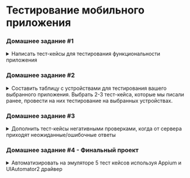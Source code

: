 # Тестирование мобильного приложения

### Домашнее задание #1

<details>
  <summary>Написать тест-кейсы для тестирования функциональности приложения</summary>

---

Приложение: _Stepik_

| No | Приоритет | Название | Предусловия | Шаги | Ожидаемый результат | Комментарий |
| :--: | :--: | :--- | :--- | :--- | :--- | :--- |
| 1 | высокий | Регистрация по email | -- | 1. Нажать ссылку "Регистрация" внизу экрана.<br>2. Заполнить открывшуюся форму валидными данными ("Вилланель", "testmail@mail.com", "testpass"). <br>3. Нажать "Регистрация" | Открывается главная страница, появляется приветственное попап-сообщение для настройки уведомления-напоминания.<br>На указанный email приходит сообщение с ссылкой для подтверждения регистрации. |  |
| 2 | высокий | Поиск курса из строки поиска в разделе "Каталог" | -- | 1. Перейти в "Каталог" тапом по иконке на нижней панели.<br>2. Ввести в строку поиска запрос "тестирование" | 1. Открывается раздел "Каталог". <br>2. Выводятся карточки курсов, содержащих в названии слово искомое слово и его производные ("тестировании", "тестирования")  |  |
| 3 | высокий | Фильтрация результатов поиска | -- | 1. Тапнуть по иконке фильтр.<br>2. Переключить тумблеры фильтров "Только с сертификатом", "Только бесплатные" в активное состояние.<br>3. "Посмотреть результат". | Остаются только карточки курсов с обозначением "Сертификат" и указанием "Бесплатно" вместо цены |  |
| 4 | высокий | Просмотр страницы курса | Выбран курс в разделе  поиска либо из предложенных на главной (например "Тестирование ПО: Postman для тестирования API") | 1. Тапнуть по карточке курса. <br>2. Последовательно перейти по вкладкам на страннице курса. | 1. Открывается страница курса. <br>2. На каждой вкладке отображается соответствующая информация (либо сообщение, что в данный момент записи отсутствуют); на вкладке "Модули" выводится перечень модулей с уроками, не доступные для взаимодействия. |  |
| 5 | высокий | Загрузка материалов урока (Wi-Fi) | 1. Найти желаемый курс.<br>2. Открыть страницу курса. <br>3. Нажать "Поступить на курс". | На вкладке "Модули" тапнуть по иконке загрузки (облачко со стрелкой) у урока | Во время загрузки иконка меняется на значок загрузки, по окончании - на галочку. <br>При отключении интернета материалы загруженного урока отображаются. |  |
| 6 | средний | Отключение интернета в процессе загрузки материалов урока | 1. Найти желаемый курс.<br>2. Открыть страницу курса. <br>3. Нажать "Поступить на курс". | 1. На вкладке "Модули" тапнуть по иконке загрузки (облачко со стрелкой) у незагруженного урока. <br>2. Перейти в режим "полета" до окончания загрузки. | Иконка меняется на значок загрузки, на панели уведомлений появляется запись о файлах в очереди и необходимости включения Wi-Fi. При повторном включении Wi-Fi загрузка продолжается. |  |
| 7 | высокий | Загрузка материалов урока (мобильный интернет, настройки по умолчанию) | 1. Найти желаемый курс.<br>2. Открыть страницу курса. <br>3. Нажать "Поступить на курс". | На вкладке "Модули" тапнуть по иконке загрузки (облачко со стрелкой) у урока | Всплывает сообщение о том, что загрузка через мобильный интернет не доступна с ссылкой в "Настройки" | (в настройках по умолчанию установлено "Загружать только по Wi-Fi") |
| 8 | средний | Загрузка материалов урока (авирежим) | 1. Найти желаемый курс.<br>2. Открыть страницу курса. <br>3. Нажать "Поступить на курс".<br>4. Включить режим "полета" | На вкладке "Модули" тапнуть по иконке загрузки (облачко со стрелкой) у урока | Всплывает сообщение об отсутствии интернета | Всплывает сообщение о том, что загрузка через мобильный интернет не доступна с ссылкой в "Настройки" |
| 9 | средний | Настройка уведомления с напоминанием о занятиях | -- | 1. Перейти в раздел "Профиль". <br>2. Переключить тумблер "напоминать о занятиях" во включенное состояние.<br>3. Выбрать время напоминания, нажать "Ок". | В установленное время на устройстве появляется уведомление с напоминанием о занятиях |  |
| 10 | высокий | Сворачивание видео в плавающий всплывающий плеер | Найти курс "Эффективная презентация проекта" (пример курса с видеоматериалами в уроках).<br>Поступить на курс. | 1. Перейти к шагу на курсе, в котором материал представлен в видео формате (шаг 3 урока 1.1).<br>2. Запустить видео и нажать иконку плавающего плеера. | Видео сворачивается в плавающий плеер, остальная часть экрана доступна для взаимодействия. |  |
| 11 | высокий | Отображение в горизонтальной ориентации экрана планшета | Выбран для прохождения хотя бы один курс, хотя бы один курс с сертификатом завершен | 1. Запустить приложение и авторизоваться.<br>2. Последовательно перейти в каждый из разделов (Обучение, Каталог, Профиль, Уведомления).<br>3. Открыть страницу  курса из перечня "Мои курсы". Открыть последовательно все вкладки.<br>4. Открыть урок курса. Переключиться по материалам курса. <br>5. Перейти в раздел "Каталог", открыть запись из "сторис".<br>6. Перейти в раздел "Профиль", перейти в подраздел "Достижения", вернуться, перейти в подраздел "Сертификаты".    | Все экраны (разделы, страницы курсов, материалы уроков, сторис, подразделы профиля) отображаются в горизонтальный ориентации, элементы (карточки курсов) перераспределяются заполняя пространство экрана. |  |

</details>


### Домашнее задание #2

<details>
<summary>
Составить таблицу с устройствами для тестирования вашего выбранного приложения. Выбрать 2-3 тест-кейса, которые мы писали ранее, провести на них тестирование на выбранных устройствах.</summary>

---
 
  ЦА русскоязычные жители стран СНГ, главным образом Россия.

#### Производители

Распределение по [производителям телефонов](https://gs.statcounter.com/vendor-market-share/mobile/russian-federation):

* Apple - 29.51%
* Xiaomi - 23.2%
* Samsung - 17.91%

Распределение по [производителям планшетов](https://gs.statcounter.com/vendor-market-share/tablet/russian-federation)

* Apple - 37.96%
* Samsung - 33.2%
* Xiaomi - 10.07%
* Huawei - 10.03%

#### Версии ОС 

[iOS](https://developer.apple.com/support/app-store/)

- телефоны:
  * iOS 17 - 76% 
  * iOS 16 - 20%

- планшеты: 
  * iOS 17 - 61% 
  * iOS 16 - 29%

[android](https://www.appbrain.com/stats/top-android-sdk-versions)
* Android 13	24.5%	 
* Android 11	20.1%	
* Android 12 16.8%	
* Android 10	12.5%

[Популярные в России устройства:](https://www.appbrain.com/stats/top-android-phones-tablets-by-country?country=ru)
* Redmi 9C NFC
* Huawei HONOR 10i
* Huawei HONOR 9X lite	
* Samsung Galaxy A12
* Samsung Galaxy A51

В перечень устройств для тестирования включены устройства из перечня популярных, различные  устройства лидирующих производителей охватывающие разные версии ОС, размеры и разрешения экрана и годы выпуска. 

Результаты в [таблице](https://docs.google.com/spreadsheets/d/14XCxbBB1T41FU4HJPQQrFOgd2F5Td_aU/edit?usp=sharing&ouid=102514362893231578101&rtpof=true&sd=true)
</details>

### Домашнее задание #3

<details>
<summary>
Дополнить тест-кейсы негативными проверками, когда от сервера приходят неожиданные/ошибочные ответы</summary>

---
 
| No | Приоритет | Название | Предусловия | Шаги | Ожидаемый результат | Комментарий |
| :--: | :--: | :--- | :--- | :--- | :--- | :--- |
| 1 | средний | Добавление в избранное курса с изменённым номером | Открыта страница выбранного курса | 1. Установить правила breakpoints - before requests.<br>2. Нажать значок избранного.<br>3. В RAW запроса " /api/wish-lists" изменить параметр "course" на несуществующий (пр. "123123123")<br>4. Запустить выполнение запроса. | В заголовке ответа: 400 Bad Request; в теле ответа: {"course": ["Invalid pk '123123123' - object does not exist."]}.<br>Значок избранного остался неактивным. |  |
| 2 | средний | Удаление из избранного курса, без токена авторизации | В избранное добавлен курс, открыта страница этого курса | 1. Установить правила breakpoints - before requests.<br>2. Нажать значок избранного.<br>3. В RAW запроса " /api/wish-lists/<#добавления>" удалить значение после "Authorization: Bearer"<br>4. Запустить выполнение запроса. | В заголовке ответа: 401 Unauthorized; в теле ответа: {"detail": "CSRF Failed: Referer checking failed - no Referer."}.<br>Значок избранного остался активным. |  |
| 3 | средний | Получение в результате поиска ответа 404 Not Found | Открыт раздел "Каталог", в поле поиска введено значение (пр. "java") | 1. Установить правила breakpoints - after requests. <br>2. В запросе "/api/search-results?page=1&query=java..." установить ответ 404 Not Found<br>3. Запустить выполнение запроса | На странице раздела отображаются шаблоны карточек курсов без данных. | На странице раздела отображается сообщение «Sorry, the connection is not available. Try again later». |
| 4 | средний | Получение 503 Service Unavailable при переходе к уроку курса | Открыта вкладка "Модули" проходимого курса | 1. Установить правила breakpoints - after requests. <br>2. Открыть доступный урок курса.<br>3. В запросе "/api/progresses?..." установить ответ 503 Service Unavailable <br>3. Запустить выполнение запроса | На странице урока отображается сообщение с кодом и текстом ошибки | На странице урока отображается сообщение «Sorry, the connection is not available. Try again later». |

[Fiddler-sessions](https://github.com/Satura/qa-mobile/blob/main/docs/HW-3.saz)

</details>

### Домашнее задание #4 - Финальный проект

<details>
<summary>Автоматизировать на эмуляторе 5 тест кейсов используя Appium и UIAutomator2 драйвер</summary>

---

Реализованы тесты:
1. Регистрация нового пользователя
2. Редактирование профиля
3. Поиск курса по заданному слову
4. Работа фильтрации бесплатных курсов 
5. Попытка загрузки материалов курса на мобильном интернете

[Результаты выполнения тестов]()

</details>